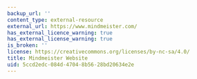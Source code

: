 ```yaml
---
backup_url: ''
content_type: external-resource
external_url: https://www.mindmeister.com/
has_external_licence_warning: true
has_external_license_warning: true
is_broken: ''
license: https://creativecommons.org/licenses/by-nc-sa/4.0/
title: Mindmeister Website
uid: 5ccd2edc-084d-4704-8b56-28bd20634e2e
---
```


